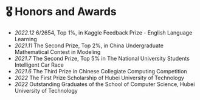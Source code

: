 # 🎖 Honors and Awards
- *2022.12* 6/2654, Top 1\%, in Kaggle Feedback Prize - English Language Learning
- *2021.11* The Second Prize, Top 2\%, in China Undergraduate Mathematical Contest in Modeling
- *2021.7* The Second Prize, Top 5\% in The National University Students Intelligent Car Race
- *2021.6* The Third Prize in Chinese Collegiate Computing Competition
- *2022* The First Prize Scholarship of Hubei University of Technology
- *2022* Outstanding Graduates of the School of Computer Science, Hubei University of Technology
